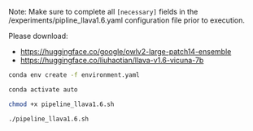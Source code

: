 Note: Make sure to complete all `[necessary]` fields in the /experiments/pipline_llava1.6.yaml configuration file prior to execution.

Please download:
- https://huggingface.co/google/owlv2-large-patch14-ensemble
- https://huggingface.co/liuhaotian/llava-v1.6-vicuna-7b

```bash
conda env create -f environment.yaml

conda activate auto

chmod +x pipeline_llava1.6.sh

./pipeline_llava1.6.sh
```
